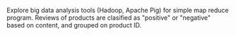 Explore big data analysis tools (Hadoop, Apache Pig) for simple map reduce program.
Reviews of products are clasified as "positive" or "negative" based on content, and grouped on product ID.
